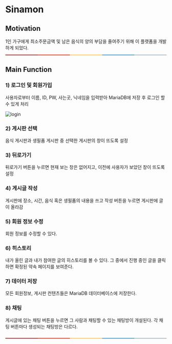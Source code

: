# Sinamon



## Motivation
1인 가구에게 최소주문금액 및 남은 음식의 양의 부담을 줄여주기 위해 이 플랫폼을 개발하게 되었다.    
[![-----------------------------------------------------](https://raw.githubusercontent.com/Sinamon-CBNU/Sinamon/develop/Sinamon-minjung/Image/colored.png)](#table-of-contents)



## Main Function
### 1) 로그인 및 회원가입 
사용자로부터 이름, ID, PW, 사는곳, 닉네임을 입력받아 MariaDB에 저장 후 로그인 할 수 있게 처리

![login](https://user-images.githubusercontent.com/46774346/146688307-4ca5ea0b-7537-42c5-b2c8-986aeaf10ea5.gif)

### 2) 게시판 선택 
음식 게시판과 생필품 게시판 중 선택한 게시판의 창이 뜨도록 설정

### 3) 뒤로가기 
뒤로가기 버튼을 누르면 현재 보는 창은 없어지고, 이전에 사용자가 보았던 창이 뜨도록 설정

### 4) 게시글 작성 
게시판에 장소, 시간, 음식 혹은 생필품의 내용을 쓰고 작성 버튼을 누르면 게시판에 글이 올라감

### 5) 회원 정보 수정 
회원 정보를 수정할 수 있다.

### 6) 히스토리 
내가 올린 글과 내가 참여한 글의 히스토리를 볼 수 있다.
그 중에서 진행 중인 글을 클릭하면 확정된 약속 페이지를 보여준다.

### 7) 데이터 저장 
모든 회원정보, 게시판 컨텐츠들은 MariaDB 데이터베이스에 저장한다.

### 8) 채팅 
게시글에 있는 채팅 버튼을 누르면 그 사람과 채팅할 수 있는 채팅방이 개설된다. 각 채팅 버튼마다 생성되는 채팅방은 다르다.

[![-----------------------------------------------------](https://raw.githubusercontent.com/Sinamon-CBNU/Sinamon/develop/Sinamon-minjung/Image/colored.png)](#table-of-contents)


